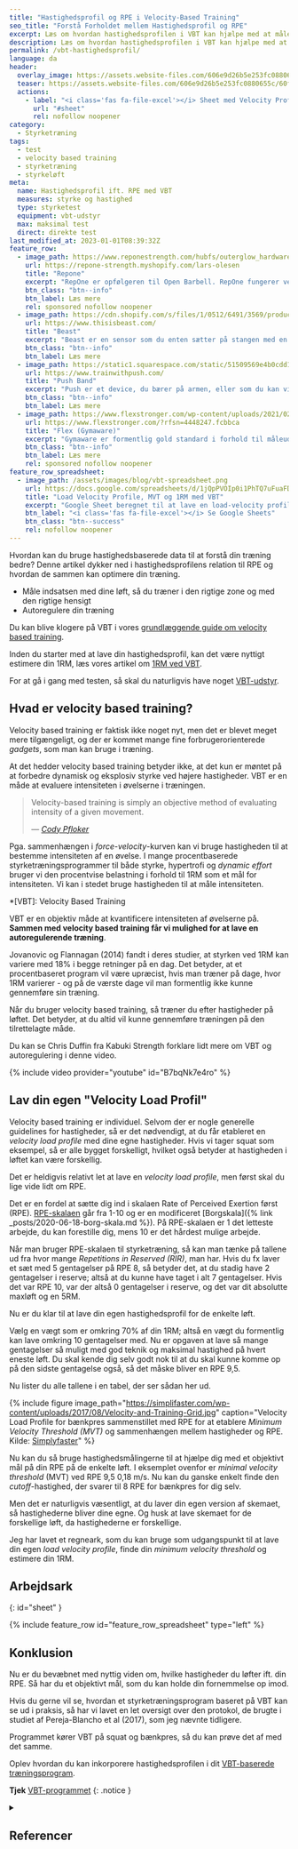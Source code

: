 ```yaml
---
title: "Hastighedsprofil og RPE i Velocity-Based Training"
seo_title: "Forstå Forholdet mellem Hastighedsprofil og RPE"
excerpt: Læs om hvordan hastighedsprofilen i VBT kan hjælpe med at måle træningsintensiteten og hvordan det relaterer sig til RPE (Rate of Perceived Exertion).
description: Læs om hvordan hastighedsprofilen i VBT kan hjælpe med at måle træningsintensiteten og hvordan det relaterer sig til RPE (Rate of Perceived Exertion).
permalink: /vbt-hastighedsprofil/
language: da
header:
  overlay_image: https://assets.website-files.com/606e9d26b5e253fc0880655c/60f7885ace96d9569961c62e_App%20Pitch%20GRaph%20Highlight.png
  teaser: https://assets.website-files.com/606e9d26b5e253fc0880655c/60f7885ace96d9569961c62e_App%20Pitch%20GRaph%20Highlight.png
  actions:
    - label: "<i class='fas fa-file-excel'></i> Sheet med Velocity Profile og MVT"
      url: "#sheet"
      rel: nofollow noopener
category:
  - Styrketræning
tags:
  - test
  - velocity based training
  - styrketræning
  - styrkeløft
meta:
  name: Hastighedsprofil ift. RPE med VBT
  measures: styrke og hastighed
  type: styrketest
  equipment: vbt-udstyr
  max: maksimal test
  direct: direkte test
last_modified_at: 2023-01-01T08:39:32Z
feature_row:
  - image_path: https://www.reponestrength.com/hubfs/outerglow_hardware-1.png
    url: https://repone-strength.myshopify.com/lars-olesen
    title: "Repone"
    excerpt: "RepOne er opfølgeren til Open Barbell. RepOne fungerer ved at spænde en snor på stangen med en lille magnet. Formålet med RepOne er at have et prisleje, hvor den almindelige forbruger kan være med."
    btn_class: "btn--info"
    btn_label: Læs mere
    rel: sponsored nofollow noopener
  - image_path: https://cdn.shopify.com/s/files/1/0512/6491/3569/products/beast-sensor-03_0_1024x1024@2x.jpg?v=1611758882
    url: https://www.thisisbeast.com/
    title: "Beast"
    excerpt: "Beast er en sensor som du enten sætter på stangen med en magnet eller bærer rundt om håndleddet. De er meget alsidig fordi du også kan sætte den på vægtstakken på en maskine eller på en vest i forhold til at bruge den i pullups og til springøvelser."
    btn_class: "btn--info"
    btn_label: Læs mere
  - image_path: https://static1.squarespace.com/static/51509569e4b0cdd186de0b85/53c5cb51e4b01886bc5516b3/5a9ea0f30d9297fd81ae5127/1580650938021/push-band.png?format=1500w
    url: https://www.trainwithpush.com/
    title: "Push Band"
    excerpt: "Push er et device, du bærer på armen, eller som du kan vikle rundt om stangen."
    btn_class: "btn--info"
    btn_label: Læs mere
  - image_path: https://www.flexstronger.com/wp-content/uploads/2021/02/FLEX-IMAGE-800x800.jpg
    url: https://www.flexstronger.com/?rfsn=4448247.fcbbca
    title: "Flex (Gymaware)"
    excerpt: "Gymaware er formentlig gold standard i forhold til måleudstyr til Velocity Based Training i forhold til store hold. De har netop lanceret Flex til at sætte på enden af stangen til den almindelige forbruger."
    btn_class: "btn--info"
    btn_label: Læs mere
    rel: sponsored nofollow noopener
feature_row_spreadsheet:
  - image_path: /assets/images/blog/vbt-spreadsheet.png
    url: https://docs.google.com/spreadsheets/d/1jQpPVOIp0i1PhTQ7uFuaFDIB3mav0NkPuhLXhzfHWIs/copy?usp=sharing
    title: "Load Velocity Profile, MVT og 1RM med VBT"
    excerpt: "Google Sheet beregnet til at lave en load-velocity profile, finde minimal velocity threshold og udregne 1RM på baggrund af velocity based training."
    btn_label: "<i class='fas fa-file-excel'></i> Se Google Sheets"
    btn_class: "btn--success"
    rel: nofollow noopener
---
```

Hvordan kan du bruge hastighedsbaserede data til at forstå din træning bedre? Denne artikel dykker ned i hastighedsprofilens relation til RPE og hvordan de sammen kan optimere din træning.

- Måle indsatsen med dine løft, så du træner i den rigtige zone og med den rigtige hensigt
- Autoregulere din træning

Du kan blive klogere på VBT i vores [grundlæggende guide om velocity based training](/vbt/).

Inden du starter med at lave din hastighedsprofil, kan det være nyttigt estimere din 1RM, læs vores artikel om [1RM ved VBT](/vbt-1rm/).

For at gå i gang med testen, så skal du naturligvis have noget [VBT-udstyr](/vbt-udstyr/).

## Hvad er velocity based training?

Velocity based training er faktisk ikke noget nyt, men det er blevet meget mere tilgængeligt, og der er kommet mange fine forbrugerorienterede _gadgets_, som man kan bruge i træning.

At det hedder velocity based training betyder ikke, at det kun er møntet på at forbedre dynamisk og eksplosiv styrke ved højere hastigheder. VBT er en måde at evaluere intensiteten i øvelserne i træningen.

> Velocity-based training is simply an objective method of evaluating intensity of a given movement.
>
> — <cite>[Cody Pfloker](https://simplifaster.com/articles/velocity-based-training-options-strength/)</cite>

Pga. sammenhængen i _force-velocity_-kurven kan vi bruge hastigheden til at bestemme intensiteten af en øvelse. I mange procentbaserede styrketræningsprogrammer til både styrke, hypertrofi og _dynamic effort_ bruger vi den procentvise belastning i forhold til 1RM som et mål for intensiteten. Vi kan i stedet bruge hastigheden til at måle intensiteten.

*[VBT]: Velocity Based Training

VBT er en objektiv måde at kvantificere intensiteten af øvelserne på. **Sammen med velocity based training får vi mulighed for at lave en autoregulerende træning**.

Jovanovic og Flannagan (2014) fandt i deres studier, at styrken ved 1RM kan variere med 18% i begge retninger på en dag. Det betyder, at et procentbaseret program vil være upræcist, hvis man træner på dage, hvor 1RM varierer - og på de værste dage vil man formentlig ikke kunne gennemføre sin træning.

Når du bruger velocity based training, så træner du efter hastigheder på løftet. Det betyder, at du altid vil kunne gennemføre træningen på den tilrettelagte måde.

Du kan se Chris Duffin fra Kabuki Strength forklare lidt mere om VBT og autoregulering i denne video.

{% include video provider="youtube" id="B7bqNk7e4ro" %}

## Lav din egen "Velocity Load Profil"

Velocity based training er individuel. Selvom der er nogle generelle guidelines for hastigheder, så er det nødvendigt, at du får etableret en _velocity load profile_ med dine egne hastigheder. Hvis vi tager squat som eksempel, så er alle bygget forskelligt, hvilket også betyder at hastigheden i løftet kan være forskellig.

Det er heldigvis relativt let at lave en _velocity load profile_, men først skal du lige vide lidt om RPE.

Det er en fordel at sætte dig ind i skalaen Rate of Perceived Exertion først (RPE). [RPE-skalaen](/rpe/) går fra 1-10 og er en modificeret [Borgskala]({% link _posts/2020-06-18-borg-skala.md %}). På RPE-skalaen er 1 det letteste arbejde, du kan forestille dig, mens 10 er det hårdest mulige arbejde.

Når man bruger RPE-skalaen til styrketræning, så kan man tænke på tallene ud fra hvor mange _Repetitions in Reserved (RIR)_, man har. Hvis du fx laver et sæt med 5 gentagelser på RPE 8, så betyder det, at du stadig have 2 gentagelser i reserve; altså at du kunne have taget i alt 7 gentagelser. Hvis det var RPE 10, var der altså 0 gentagelser i reserve, og det var dit absolutte maxløft og en 5RM.

Nu er du klar til at lave din egen hastighedsprofil for de enkelte løft.

Vælg en vægt som er omkring 70% af din 1RM; altså en vægt du formentlig kan lave omkring 10 gentagelser med. Nu er opgaven at lave så mange gentagelser så muligt med god teknik og maksimal hastighed på hvert eneste løft. Du skal kende dig selv godt nok til at du skal kunne komme op på den sidste gentagelse også, så det måske bliver en RPE 9,5.

Nu lister du alle tallene i en tabel, der ser sådan her ud.

{% include figure image_path="https://simplifaster.com/wp-content/uploads/2017/08/Velocity-and-Training-Grid.jpg" caption="Velocity Load Profile for bænkpres sammenstillet med RPE for at etablere _Minimum Velocity Threshold (MVT)_ og sammenhængen mellem hastigheder og RPE. Kilde: [Simplyfaster](https://simplifaster.com/articles/velocity-based-training-options-strength/)" %}

Nu kan du så bruge hastighedsmålingerne til at hjælpe dig med et objektivt mål på din RPE på de enkelte løft. I eksemplet ovenfor er _minimal velocity threshold_ (MVT) ved RPE 9,5 0,18 m/s. Nu kan du ganske enkelt finde den _cutoff_-hastighed, der svarer til 8 RPE for bænkpres for dig selv.

Men det er naturligvis væsentligt, at du laver din egen version af skemaet, så hastighederne bliver dine egne. Og husk at lave skemaet for de forskellige løft, da hastighederne er forskellige.

Jeg har lavet et regneark, som du kan bruge som udgangspunkt til at lave din egen _load velocity profile_, finde din _minimum velocity threshold_ og estimere din 1RM.

## Arbejdsark
{: id="sheet" }

{% include feature_row id="feature_row_spreadsheet" type="left" %}

## Konklusion

Nu er du bevæbnet med nyttig viden om, hvilke hastigheder du løfter ift. din RPE. Så har du et objektivt mål, som du kan holde din fornemmelse op imod.

Hvis du gerne vil se, hvordan et styrketræningsprogram baseret på VBT kan se ud i praksis, så har vi lavet en let oversigt over den protokol, de brugte i studiet af Pereja-Blancho et al (2017), som jeg nævnte tidligere.

Programmet kører VBT på squat og bænkpres, så du kan prøve det af med det samme.

Oplev hvordan du kan inkorporere hastighedsprofilen i dit [VBT-baserede træningsprogram](/vbt-traeningsprogram).

**Tjek** [VBT-programmet](/vbt-traeningsprogram/)
{: .notice }

<details markdown="1" class="references">
  <summary><h2 id="references">Referencer</h2></summary>

- Balsalobre-Fernández, Carlos, David Marchante, Eneko Baz-Valle, Iván Alonso-Molero, Sergio L. Jiménez, og Mario Muñóz-López. 2017. “Analysis of Wearable and Smartphone-Based Technologies for the Measurement of Barbell Velocity in Different Resistance Training Exercises”. _Frontiers in Physiology_ 8: 649. [https://doi.org/10.3389/fphys.2017.00649](https://doi.org/10.3389/fphys.2017.00649).
- Helms, Eric R., Adam Storey, Matt R. Cross, Scott R. Brown, Seth Lenetsky, Hamish Ramsay, Carolina Dillen, og Michael C. Zourdos. 2017. “RPE and Velocity Relationships for the Back Squat, Bench Press, and Deadlift in Powerlifters”. _Journal of Strength and Conditioning Research_ 31 (2): 292–97. [https://doi.org/10.1519/JSC.0000000000001517](https://doi.org/10.1519/JSC.0000000000001517).
- Jidovtseff, Boris, Nigel K. Harris, Jean-Michel Crielaard, og John B. Cronin. 2011. “Using the load-velocity relationship for 1RM prediction”. _The Journal of Strength & Conditioning Research_ 25 (1): 267–270.
- Jovanović, Mladen, og D. Flanagan. 2014a. “[From the Field RESEARCHED APPLICATIONS OF VELOCITY BASED STRENGTH TRAINING](https://www.researchgate.net/publication/265227430_Researched_Applications_of_Velocity_Based_Strength_Training)”. 2014.
- Jovanović, Mladen, og Dr Eamonn P. Flanagan. 2014b. “RESEARCHED APPLICATIONS OF VELOCITY BASED STRENGTH TRAINING” 22 (2): 58–69.
- Neto, José Campanholi, Luísa Cedin, Carla Cristina Dato, Danilo Rodrigues Bertucci, Sérgio Eduardo de Andrade Perez, og Vilmar Baldissera. 2015. “A single session of testing for one repetition maximum (1RM) with eight exercises is trustworthy”. _Journal of Exercise Physiology Online_ 18 (3): 74–81.
- Pareja-Blanco, F., D. Rodríguez-Rosell, L. Sánchez-Medina, J. Sanchis-Moysi, C. Dorado, R. Mora-Custodio, J. M. Yáñez-García, m.fl. 2017. “Effects of Velocity Loss during Resistance Training on Athletic Performance, Strength Gains and Muscle Adaptations”. _Scandinavian Journal of Medicine & Science in Sports_ 27 (7): 724–35. [https://doi.org/10.1111/sms.12678](https://doi.org/10.1111/sms.12678).
- Sánchez-Medina, Luis, og Juan José Badillo. 2011. “Velocity Loss as an Indicator of Neuromuscular Fatigue during Resistance Training”. _Medicine and science in sports and exercise_ 43 (februar): 1725–34. [https://doi.org/10.1249/MSS.0b013e318213f880](https://doi.org/10.1249/MSS.0b013e318213f880).
- [Test 1RM baseret på VBT](https://www.strengthofscience.com/articles/velocity-based-training-maximal-strength/)
</details>

